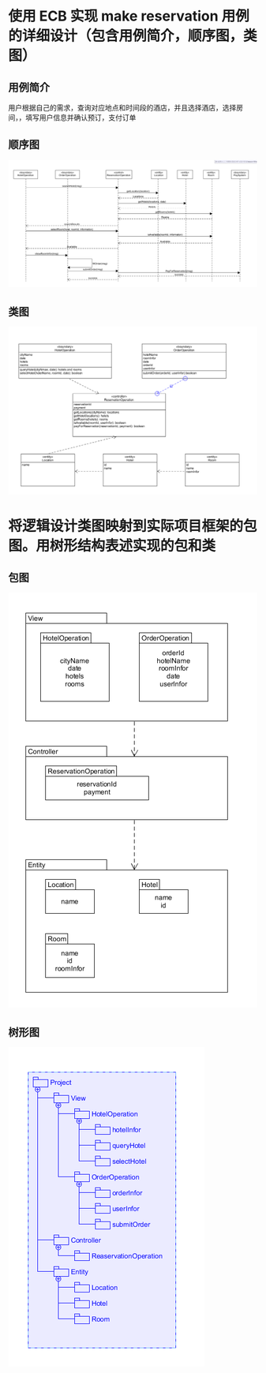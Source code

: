 # 使用 ECB 实现 make reservation 用例的详细设计（包含用例简介，顺序图，类图）
## 用例简介
用户根据自己的需求，查询对应地点和时间段的酒店，并且选择酒店，选择房间，，填写用户信息并确认预订，支付订单
## 顺序图
![sequence](https://raw.githubusercontent.com/MikeXuQ/MikeXuQ.github.io/master/img/sequence.png)
## 类图
![class](https://raw.githubusercontent.com/MikeXuQ/MikeXuQ.github.io/master/img/class.png)
# 将逻辑设计类图映射到实际项目框架的包图。用树形结构表述实现的包和类
## 包图
![bao](https://raw.githubusercontent.com/MikeXuQ/MikeXuQ.github.io/master/img/bao.png)
## 树形图
![tree](https://raw.githubusercontent.com/MikeXuQ/MikeXuQ.github.io/master/img/tree.png)